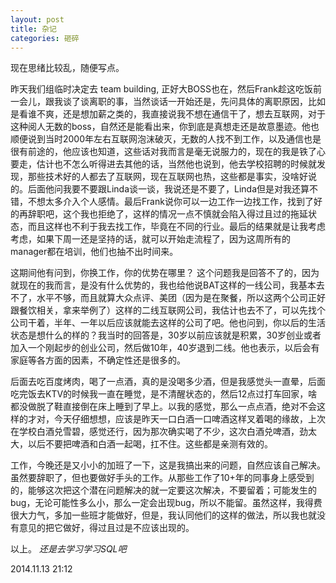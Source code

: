 ```yaml
---
layout: post
title: 杂记
categories: 砸碎
---
```


现在思绪比较乱，随便写点。

昨天我们组临时决定去 team building, 正好大BOSS也在，然后Frank趁这吃饭前一会儿，跟我谈了谈离职的事，当然谈话一开始还是，先问具体的离职原因，比如是看谁不爽，还是想加薪之类的，我直接说我不想在通信干了，想去互联网，对于这种阅人无数的boss，自然还是能看出来，你到底是真想走还是故意墨迹。他也顺便说到当时2000年左右互联网泡沫破灭，无数的人找不到工作，以及通信也是很有前途的，他应该也知道，这些话对我而言是毫无说服力的，现在的我是铁了心要走，估计也不怎么听得进去其他的话，当然他也说到，他去学校招聘的时候就发现，那些技术好的人都去了互联网，现在互联网也热，这些都是事实，没啥好说的。后面他问我要不要跟Linda谈一谈，我说还是不要了，Linda但是对我还算不错，不想太多介入个人感情。最后Frank说你可以一边工作一边找工作，找到了好的再辞职吧，这个我也拒绝了，这样的情况一点不慎就会陷入得过且过的拖延状态，而且这样也不利于我去找工作，毕竟在不同的行业。最后的结果就是让我考虑考虑，如果下周一还是坚持的话，就可以开始走流程了，因为这周所有的manager都在培训，他们也抽不出时间来。

这期间他有问到，你换工作，你的优势在哪里？ 这个问题我是回答不了的，因为就现在的我而言，是没有什么优势的，我也给他说BAT这样的一线公司，我基本去不了，水平不够，而且就算大众点评、美团（因为是在聚餐，所以这两个公司正好跟餐饮相关，拿来举例了）这样的二线互联网公司，我估计也去不了，可以先找个公司干着，半年、一年以后应该就能去这样的公司了吧。他也问到，你以后的生活状态是想什么的样的？我当时的回答是，30岁以前应该就是积累，30岁创业或者加入一个刚起步的创业公司，然后做10年，40岁退到二线。他也表示，以后会有家庭等各方面的因素，不确定性还是很多的。

后面去吃百度烤肉，喝了一点酒，真的是没喝多少酒，但是我感觉头一直晕，后面吃完饭去KTV的时候我一直在睡觉，是不清醒状态的，然后12点过打车回家，啥都没做脱了鞋直接倒在床上睡到了早上。以我的感觉，那么一点点酒，绝对不会这样的才对，今天仔细想想，应该是昨天一口白酒一口啤酒这样叉着喝的缘故，上次在学校白酒兑雪碧，感觉还行，因为那次确实喝了不少，这次白酒兑啤酒，劲太大，以后不要把啤酒和白酒一起喝，扛不住。这些都是亲测有效的。

工作，今晚还是又小小的加班了一下，这是我搞出来的问题，自然应该自己解决。虽然要辞职了，但也要做好手头的工作。从那些工作了10+年的同事身上感受到的，能够这次把这个潜在问题解决的就一定要这次解决，不要留着；可能发生的bug，无论可能性多么小，那么一定会出现bug，所以不能留。虽然这样，我得费很大力气，多加一些班才能做好，但是，我认同他们的这样的做法，所以我也就没有意见的把它做好，得过且过是不应该出现的。

以上。  *还是去学习学习SQL吧*

2014.11.13 21:12
